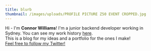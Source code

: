 ```yaml
---
title: blurb
thumbnail: /images/uploads/PROFILE PICTURE Z50 EVENT CROPPED.jpg
---
```


Hi - I'm **Connor Williams**! I'm a junior backend developer working in Sydney. You can see my work history [here](https://www.linkedin.com/in/childishhalbino/ "Placeholder for my work page.").  
This is a blog for my ideas and a portfolio for the ones I make!  
[Feel free to follow my Twitter!](https://www.twitter.com/childishhalbino "Link to my Twitter.")
